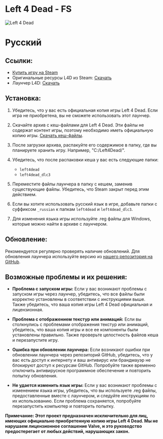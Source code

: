 # Left 4 Dead - FS
![Left 4 Dead](https://1.bp.blogspot.com/-yuBXiGAlWgk/YFWWjrKaH4I/AAAAAAAABHE/YirLMLDtGGoGepzYMgETKCkbKLHR3iGaACLcBGAsYHQ/w1200-h630-p-k-no-nu/Left4DeadBanner.jpg)

# Русский

## Ссылки:

- [Купить игру на Steam](https://store.steampowered.com/app/500/Left_4_Dead/)
- Оригинальные ресурсы L4D из Steam: [Скачать](https://drive.google.com/file/d/1SNZmZaNJhLaBk9bI8d6jyk6HmdUUkzs5/view?usp=sharing)
- Лаунчер L4D: [Скачать](https://github.com/7-fs/l4d-fs/releases/download/v5.0-beta/l4d-fs.zip)

## Установка:

1. Убедитесь, что у вас есть официальная копия игры Left 4 Dead. Если игра не приобретена, вы не сможете использовать этот лаунчер.

2. Скачайте архив с кеш-файлами для Left 4 Dead. Эти файлы не содержат контент игры, поэтому необходимо иметь официальную копию игры. [Скачать кеш-файлы](https://drive.google.com/file/d/1SNZmZaNJhLaBk9bI8d6jyk6HmdUUkzs5/view?usp=sharing).

3. После загрузки архива, распакуйте его содержимое в папку, где вы планируете хранить игру. Например, "C:/Left4Dead/".

4. Убедитесь, что после распаковки кеша у вас есть следующие папки:
   - `left4dead`
   - `left4dead_dlc3`

5. Переместите файлы лаунчера в папку с кешем, заменив существующие файлы. Убедитесь, что Steam закрыт перед этим действием.

6. Если вы хотите использовать русский язык в игре, добавьте папки с суффиксом `_russian` к папкам `left4dead` и `left4dead_dlc3`.

7. Для изменения языка игры используйте .reg файлы для Windows, которые можно найти в архиве с лаунчером.

## Обновление:

Рекомендуется регулярно проверять наличие обновлений. Для обновления лаунчера используйте версию из [нашего репозитория на GitHub](https://github.com/7-fs/l4d-fs).

## Возможные проблемы и их решения:

- **Проблема с запуском игры:** Если у вас возникают проблемы с запуском игры через лаунчер, убедитесь, что все файлы были корректно установлены в соответствии с инструкциями выше. Также убедитесь, что ваша копия игры Left 4 Dead официальная и лицензионная.

- **Проблема с отображением текстур или анимаций:** Если вы столкнулись с проблемами отображения текстур или анимаций, убедитесь, что ваша копия игры и все ее компоненты были установлены правильно. Также проверьте целостность файлов кеша и перезапустите игру.

- **Ошибка при обновлении лаунчера:** Если возникают ошибки при обновлении лаунчера через репозиторий GitHub, убедитесь, что у вас есть доступ к интернету и ваш антивирус или брандмауэр не блокируют доступ к ресурсам GitHub. Попробуйте также временно отключить антивирусное программное обеспечение и повторить попытку обновления.

- **Не удается изменить язык игры:** Если у вас возникают проблемы с изменением языка игры, убедитесь, что вы используете .reg файлы, предоставленные вместе с лаунчером, и следуйте инструкциям по их использованию. Если проблема сохраняется, попробуйте перезапустить компьютер и повторить попытку.

**Примечание: Этот проект предназначен исключительно для лиц, имеющих официально приобретенную копию игры Left 4 Dead. Мы не нарушаем лицензионное соглашение Valve, и это руководство предостерегает от любых действий, нарушающих закон.**